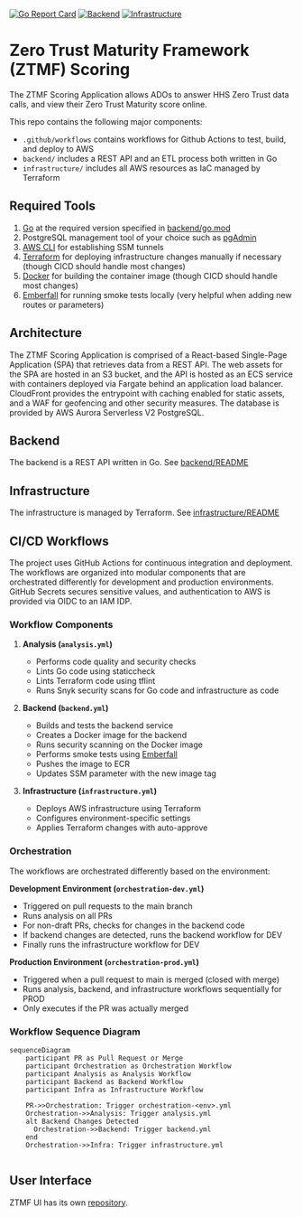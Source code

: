 [![Go Report Card](https://goreportcard.com/badge/github.com/CMS-Enterprise/ztmf/backend)](https://goreportcard.com/report/github.com/CMS-Enterprise/ztmf/backend) [![Backend](https://github.com/CMS-Enterprise/ztmf/actions/workflows/backend.yml/badge.svg)](https://github.com/CMS-Enterprise/ztmf/actions/workflows/backend.yml) [![Infrastructure](https://github.com/CMS-Enterprise/ztmf/actions/workflows/infrastructure.yml/badge.svg)](https://github.com/CMS-Enterprise/ztmf/actions/workflows/infrastructure.yml)
# Zero Trust Maturity Framework (ZTMF) Scoring

The ZTMF Scoring Application allows ADOs to answer HHS Zero Trust data calls, and view their Zero Trust Maturity score online.

This repo contains the following major components:
- `.github/workflows` contains workflows for Github Actions to test, build, and deploy to AWS
- `backend/` includes a REST API and an ETL process both written in Go
- `infrastructure/` includes all AWS resources as IaC managed by Terraform

## Required Tools

1. [Go](https://go.dev/) at the required version specified in [backend/go.mod](backend/go.mod#L3)
2. PostgreSQL management tool of your choice such as [pgAdmin](https://www.pgadmin.org/)
3. [AWS CLI](https://docs.aws.amazon.com/cli/latest/userguide/getting-started-install.html) for establishing SSM tunnels
4. [Terraform](https://developer.hashicorp.com/terraform/install?product_intent=terraform) for deploying infrastructure changes manually if necessary (though CICD should handle most changes)
5. [Docker](https://www.docker.com/) for building the container image (though CICD should handle most changes)
6. [Emberfall](https://github.com/aquia-inc/emberfall) for running smoke tests locally (very helpful when adding new routes or parameters)

## Architecture

The ZTMF Scoring Application is comprised of a React-based Single-Page Application (SPA) that retrieves data from a REST API. The web assets for the SPA are hosted in an S3 bucket, and the API is hosted as an ECS service with containers deployed via Fargate behind an application load balancer. CloudFront provides the entrypoint with caching enabled for static assets, and a WAF for geofencing and other security measures. The database is provided by AWS Aurora Serverless V2 PostgreSQL.

## Backend

The backend is a REST API written in Go. See [backend/README](backend/README.md)

## Infrastructure

The infrastructure is managed by Terraform. See [infrastructure/README](infrastructure/README.md)

## CI/CD Workflows

The project uses GitHub Actions for continuous integration and deployment. The workflows are organized into modular components that are orchestrated differently for development and production environments. GitHub Secrets secures sensitive values, and authentication to AWS is provided via OIDC to an IAM IDP.

### Workflow Components

1. **Analysis (`analysis.yml`)**
   - Performs code quality and security checks
   - Lints Go code using staticcheck
   - Lints Terraform code using tflint
   - Runs Snyk security scans for Go code and infrastructure as code

2. **Backend (`backend.yml`)**
   - Builds and tests the backend service
   - Creates a Docker image for the backend
   - Runs security scanning on the Docker image
   - Performs smoke tests using [Emberfall](https://github.com/aquia-inc/emberfall)
   - Pushes the image to ECR
   - Updates SSM parameter with the new image tag

3. **Infrastructure (`infrastructure.yml`)**
   - Deploys AWS infrastructure using Terraform
   - Configures environment-specific settings
   - Applies Terraform changes with auto-approve

### Orchestration

The workflows are orchestrated differently based on the environment:

**Development Environment (`orchestration-dev.yml`)**
- Triggered on pull requests to the main branch
- Runs analysis on all PRs
- For non-draft PRs, checks for changes in the backend code
- If backend changes are detected, runs the backend workflow for DEV
- Finally runs the infrastructure workflow for DEV

**Production Environment (`orchestration-prod.yml`)**
- Triggered when a pull request to main is merged (closed with merge)
- Runs analysis, backend, and infrastructure workflows sequentially for PROD
- Only executes if the PR was actually merged

### Workflow Sequence Diagram

```mermaid
sequenceDiagram
    participant PR as Pull Request or Merge
    participant Orchestration as Orchestration Workflow
    participant Analysis as Analysis Workflow
    participant Backend as Backend Workflow
    participant Infra as Infrastructure Workflow
        
    PR->>Orchestration: Trigger orchestration-<env>.yml
    Orchestration->>Analysis: Trigger analysis.yml
    alt Backend Changes Detected
      Orchestration->>Backend: Trigger backend.yml
    end
    Orchestration->>Infra: Trigger infrastructure.yml
 
```

## User Interface 

ZTMF UI has its own [repository](https://github.com/cms-enterprise/ztmf-ui).
